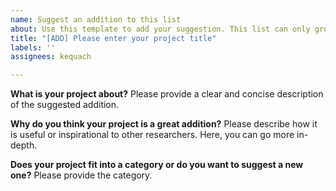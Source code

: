 ```yaml
---
name: Suggest an addition to this list
about: Use this template to add your suggestion. This list can only grow with your effort. Thanks for contributing!
title: "[ADD] Please enter your project title"
labels: ''
assignees: kequach

---
```


**What is your project about?**
Please provide a clear and concise description of the suggested addition.

**Why do you think your project is a great addition?**
Please describe how it is useful or inspirational to other researchers. Here, you can go more in-depth.

**Does your project fit into a category or do you want to suggest a new one?**
Please provide the category.
